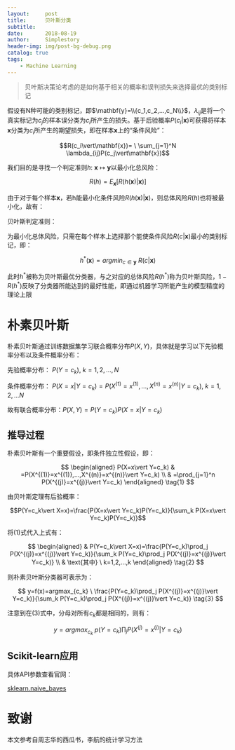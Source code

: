 ```yaml
---
layout:     post
title:      贝叶斯分类
subtitle:   
date:       2018-08-19
author:     Simplestory
header-img: img/post-bg-debug.png
catalog: true
tags:
    - Machine Learning
---
```


>贝叶斯决策论考虑的是如何基于相关的概率和误判损失来选择最优的类别标记

假设有N种可能的类别标记，即$\mathbf{y}=\\{c_1,c_2,...,c_N\\}$，$\lambda_{ij}$是将一个真实标记为$c_j$的样本误分类为$c_i$所产生的损失。基于后验概率$P(c_i\vert\mathbf{x})$可获得将样本$\mathbf{x}$分类为$c_i$所产生的期望损失，即在样本$\mathbf{x}$上的“条件风险”：

$$R(c_i\vert\mathbf{x})= \  \sum_{j=1}^N \lambda_{ij}P(c_j\vert\mathbf{x})$$

我们目的是寻找一个判定准则$h: \  \mathbf{x} \mapsto \mathbf{y}$以最小化总风险：

$$R(h)=E_{\mathbf{x}}[R(h(\mathbf{x})\vert\mathbf{x})]$$

由于对于每个样本$\mathbf{x}$，若h能最小化条件风险$R(h(\mathbf{x})\vert\mathbf{x})$，则总体风险$R(h)$也将被最小化，故有：

贝叶斯判定准则：

为最小化总体风险，只需在每个样本上选择那个能使条件风险$R(c\vert\mathbf{x})$最小的类别标记，即：

$$h^*(\mathbf{x})=argmin_{c\in\mathbf{y}} \  R(c\vert\mathbf{x})$$

此时$h^*$被称为贝叶斯最优分类器，与之对应的总体风险$R(h^*)$称为贝叶斯风险，$1-R(h^*)$反映了分类器所能达到的最好性能，即通过机器学习所能产生的模型精度的理论上限

# 朴素贝叶斯

朴素贝叶斯通过训练数据集学习联合概率分布$P(X,Y)$，具体就是学习以下先验概率分布以及条件概率分布：

先验概率分布：$\ P(Y=c_k), \ k=1,2,...,N$

条件概率分布：$\ P(X=x\vert Y=c_k)=P(X^{(1)}=x^{(1)},...,X^{(n)}=x^{(n)}\vert Y=c_k), \ k=1,2,...N$

故有联合概率分布：$P(X,Y)=P(Y=c_k)P(X=x\vert Y=c_k)$

## 推导过程

朴素贝叶斯有一个重要假设，即条件独立性假设，即：

$$
\begin{aligned}
P(X=x\vert Y=c_k) & =P(X^{(1)}=x^{(1)},...,X^{(n)}=x^{(n)}\vert Y=c_k)  \\
& =\prod_{j=1}^n P(X^{(j)}=x^{(j)}\vert Y=c_k)
\end{aligned}
\tag{1}
$$

由贝叶斯定理有后验概率：

$$P(Y=c_k\vert X=x)=\frac{P(X=x\vert Y=c_k)P(Y=c_k)}{\sum_k P(X=x\vert Y=c_k)P(Y=c_k)}$$

将(1)式代入上式有：

$$
\begin{aligned}
& P(Y=c_k\vert X=x)=\frac{P(Y=c_k)\prod_j P(X^{(j)}=x^{(j)}\vert Y=c_k)}{\sum_k P(Y=c_k)\prod_j P(X^{(j)}=x^{(j)}\vert Y=c_k)}  \\
& \text{其中} \  k=1,2,...,k
\end{aligned}
\tag{2}
$$

则朴素贝叶斯分类器可表示为：

$$
y=f(x)=argmax_{c_k} \  \frac{P(Y=c_k)\prod_j P(X^{(j)}=x^{(j)}\vert Y=c_k)}{\sum_k P(Y=c_k)\prod_j P(X^{(j)}=x^{(j)}\vert Y=c_k)}
\tag{3}
$$

注意到在(3)式中，分母对所有$c_k$都是相同的，则有：

$$
y=argmax_{c_k} \  p(Y=c_k)\prod_j P(X^{(j)}=x^{(j)}\vert Y=c_k)
$$

## Scikit-learn应用

具体API参数查看官网：

[sklearn.naive_bayes](http://scikit-learn.org/stable/modules/classes.html#module-sklearn.naive_bayes)

# 致谢

本文参考自周志华的西瓜书，李航的统计学习方法